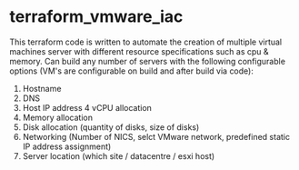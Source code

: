 # terraform_vmware_iac
This terraform code is written to automate the creation of multiple virtual machines server with different resource specifications such as cpu & memory. 
Can build any number of servers with the following configurable options (VM's are configurable on build and after build via code): 
1. Hostname 
2. DNS 
3. Host IP address 
4 vCPU allocation 
5. Memory allocation 
6. Disk allocation (quantity of disks, size of disks) 
7. Networking (Number of NICS, selct VMware network, predefined static IP address assignment) 
8. Server location (which site / datacentre / esxi host)
